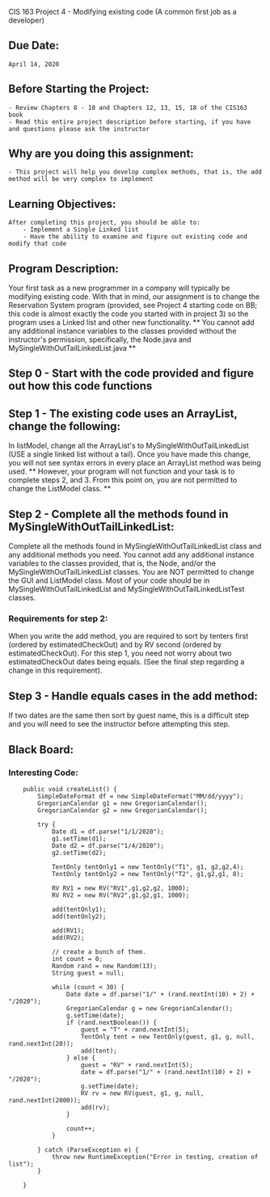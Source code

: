 CIS 163
Project 4 - Modifying existing code
(A common first job as a developer)

## Due Date:
    April 14, 2020

## Before Starting the Project:
    - Review Chapters 8 - 10 and Chapters 12, 13, 15, 18 of the CIS163 book
    - Read this entire project description before starting, if you have and questions please ask the instructor

## Why are you doing this assignment:
    - This project will help you develop complex methods, that is, the add method will be very complex to implement

## Learning Objectives:
    After completing this project, you should be able to:
        - Implement a Single Linked list
        - Have the ability to examine and figure out existing code and modify that code

## Program Description:
   Your first task as a new programmer in a company will typically be modifying existing code. With that in mind,
   our assignment is to change the Reservation System program (provided, see Project 4 starting code on BB; this code
   is almost exactly the code you started with in project 3) so the program uses a Linked list and other new
   functionality. ** You cannot add any additional instance variables to the classes provided without the instructor's
   permission, specifically, the Node.java and MySingleWithOutTailLinkedList.java **

## Step 0 - Start with the code provided and figure out how this code functions 

## Step 1 - The existing code uses an ArrayList, change the following:
   In listModel, change all the ArrayList's to MySingleWithOutTailLinkedList (USE a single linked list without a tail).
   Once you have made this change, you will not see syntax errors in every place an ArrayList method was being used.
   ** However, your program will not function and your task is to complete steps 2, and 3. From this point on, you are not
   permitted to change the ListModel class. **

## Step 2 - Complete all the methods found in MySingleWithOutTailLinkedList:
   Complete all the methods found in MySingleWithOutTailLinkedList class and any additional methods you need. You
   cannot add any additional instance variables to the classes provided, that is, the Node, and/or the
   MySingleWithOutTailLinkedList classes. You are NOT permitted to change the GUI and ListModel class. Most of your
   code should be in MySingleWithOutTailLinkedList and MySingleWithOutTailLinkedListTest classes.

### Requirements for step 2:
   When you write the add method, you are required to sort by tenters first (ordered by estimatedCheckOut) and by RV
   second (ordered by estimatedCheckOut). For this step 1, you need not worry about two estimatedCheckOut dates
   being equals. (See the final step regarding a change in this requirement).

## Step 3 - Handle equals cases in the add method:
   If two dates are the same then sort by guest name, this is a difficult step and you will need to see the instructor
   before attempting this step.



## Black Board:
   ### Interesting Code:

        public void createList() {
            SimpleDateFormat df = new SimpleDateFormat("MM/dd/yyyy");
            GregorianCalendar g1 = new GregorianCalendar();
            GregorianCalendar g2 = new GregorianCalendar();

            try {
                Date d1 = df.parse("1/1/2020");
                g1.setTime(d1);
                Date d2 = df.parse("1/4/2020");
                g2.setTime(d2);

                TentOnly tentOnly1 = new TentOnly("T1", g1, g2,g2,4);
                TentOnly tentOnly2 = new TentOnly("T2", g1,g2,g1, 8);

                RV RV1 = new RV("RV1",g1,g2,g2, 1000);
                RV RV2 = new RV("RV2",g1,g2,g1, 1000);

                add(tentOnly1);
                add(tentOnly2);

                add(RV1);
                add(RV2);

                // create a bunch of them.
                int count = 0;
                Random rand = new Random(13);
                String guest = null;

                while (count < 30) {
                    Date date = df.parse("1/" + (rand.nextInt(10) + 2) + "/2020");
                    GregorianCalendar g = new GregorianCalendar();
                    g.setTime(date);
                    if (rand.nextBoolean()) {
                        guest = "T" + rand.nextInt(5);
                        TentOnly tent = new TentOnly(guest, g1, g, null, rand.nextInt(20));
                        add(tent);
                    } else {
                        guest = "RV" + rand.nextInt(5);
                        date = df.parse("1/" + (rand.nextInt(10) + 2) + "/2020");
                        g.setTime(date);
                        RV rv = new RV(guest, g1, g, null, rand.nextInt(2000));
                        add(rv);
                    }

                    count++;
                }

            } catch (ParseException e) {
                throw new RuntimeException("Error in testing, creation of list");
            }

        }
